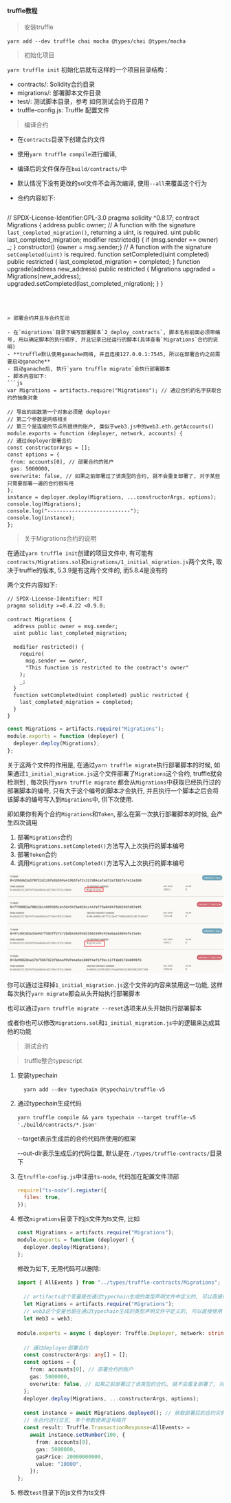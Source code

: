 #### truffle教程
> 安装truffle

   `yarn add --dev truffle chai mocha @types/chai @types/mocha`

> 初始化项目

   `yarn truffle init`
   初始化后就有这样的一个项目目录结构：
   - contracts/: Solidity合约目录
   - migrations/: 部署脚本文件目录
   - test/: 测试脚本目录，参考 如何测试合约于应用？
   - truffle-config.js: Truffle 配置文件

> 编译合约

   - 在`contracts`目录下创建合约文件
   - 使用`yarn truffle compile`进行编译,
   - 编译后的文件保存在`build/contracts/`中
   - 默认情况下没有更改的sol文件不会再次编译, 使用`--all`来覆盖这个行为

- 合约内容如下:

   ```sol
// SPDX-License-Identifier:GPL-3.0
pragma solidity ^0.8.17;
contract Migrations {
    address public owner;
    // A function with the signature `last_completed_migration()`, returning a uint, is required.
    uint public last_completed_migration;
    modifier restricted() {
        if (msg.sender == owner) _;
    }
    constructor() {owner = msg.sender;}
    // A function with the signature `setCompleted(uint)` is required.
    function setCompleted(uint completed) public restricted {
        last_completed_migration = completed;
    }
    function upgrade(address new_address) public restricted {
        Migrations upgraded = Migrations(new_address);
        upgraded.setCompleted(last_completed_migration);
    }
}
   ```



> 部署合约并且与合约互动

   - 在`migrations`目录下编写部署脚本`2_deploy_contracts`, 脚本名称前面必须带编号, 用以确定脚本的执行顺序, 并且记录已经运行的脚本(具体查看`Migrations`合约的说明)
   - **truffle默认使用ganache网络, 并且连接127.0.0.1:7545, 所以在部署合约之前需要启动ganache**
   - 启动ganache后, 执行`yarn truffle migrate`会执行部署脚本
   - 脚本内容如下:
   ```js
   var Migrations = artifacts.require("Migrations"); // 通过合约的名字获取合约的抽象对象

// 导出的函数第一个对象必须是 deployer
// 第二个参数是网络相关
// 第三个是连接的节点所提供的账户, 类似于web3.js中的web3.eth.getAccounts()
module.exports = function (deployer, network, accounts) {
  // 通过deployer部署合约
  const constructorArgs = [];
  const options = {
    from: accounts[0], // 部署合约的账户
    gas: 5000000,
    overwrite: false, // 如果之前部署过了该类型的合约, 就不会重复部署了, 对于某些只需要部署一遍的合约很有用
  };
  instance = deployer.deploy(Migrations, ...constructorArgs, options);
  console.log(Migrations);
  console.log("---------------------------");
  console.log(instance);
};
   ```



> 关于Migrations合约的说明

在通过`yarn truffle init`创建的项目文件中, 有可能有`contracts/Migrations.sol`和`migrations/1_initial_migration.js`两个文件, 取决于truffle的版本, 5.3.9是有这两个文件的, 而5.8.4是没有的

两个文件内容如下:

~~~sol
// SPDX-License-Identifier: MIT
pragma solidity >=0.4.22 <0.9.0;

contract Migrations {
  address public owner = msg.sender;
  uint public last_completed_migration;

  modifier restricted() {
    require(
      msg.sender == owner,
      "This function is restricted to the contract's owner"
    );
    _;
  }
  function setCompleted(uint completed) public restricted {
    last_completed_migration = completed;
  }
}
~~~

~~~js
const Migrations = artifacts.require("Migrations");
module.exports = function (deployer) {
  deployer.deploy(Migrations);
};
~~~



关于这两个文件的作用是, 在通过`yarn truffle migrate`执行部署脚本的时候, 如果通过`1_initial_migration.js`这个文件部署了`Migrations`这个合约, truffle就会检测到 , 每次执行`yarn truffle migrate` 都会从`Migrations`中获取已经执行过的部署脚本的编号, 只有大于这个编号的脚本才会执行, 并且执行一个脚本之后会将该脚本的编号写入到`Migrations`中, 供下次使用.

即如果你有两个合约`Migrations`和`Token`, 那么在第一次执行部署脚本的时候, 会产生四次调用

1. 部署`Migrations`合约
2. 调用`Migrations.setCompleted()`方法写入上次执行的脚本编号
3. 部署`Token`合约
4. 调用`Migrations.setCompleted()`方法写入上次执行的脚本编号

![image-20230512150329345](img/readme/image-20230512150329345.png)

你可以通过注释掉`1_initial_migration.js`这个文件的内容来禁用这一功能, 这样每次执行`yarn migrate`都会从头开始执行部署脚本

也可以通过`yarn truffle migrate --reset`选项来从头开始执行部署脚本

或者你也可以修改`Migrations.sol`和`1_initial_migration.js`中的逻辑来达成其他的功能



> 测试合约



> truffle整合typescript

1. 安装typechain

   `  yarn add --dev typechain @typechain/truffle-v5`

2. 通过typechain生成代码

   `yarn truffle compile && yarn typechain --target truffle-v5 './build/contracts/*.json'`

   --target表示生成后的合约代码所使用的框架

   --out-dir表示生成后的代码位置, 默认是在`./types/truffle-contracts/`目录下

3. 在`truffle-config.js`中注册`ts-node`, 代码加在配置文件顶部

   ```js
   require("ts-node").register({
     files: true,
   });
   ```

4. 修改`migrations`目录下的js文件为ts文件, 比如

   ```js
   const Migrations = artifacts.require("Migrations");
   module.exports = function (deployer) {
     deployer.deploy(Migrations);
   };
   ```

   修改为如下, 无用代码可以删除:

   ```ts
   import { AllEvents } from "../types/truffle-contracts/Migrations";
   
     // artifacts这个变量是在通过typechain生成的类型声明文件中定义的, 可以直接使用
     let Migrations = artifacts.require("Migrations");
     // web3这个变量也是在通过typechain生成的类型声明文件中定义的, 可以直接使用
     let Web3 = web3;
   
   module.exports = async ( deployer: Truffle.Deployer, network: string, accounts: string[] ) => {
   
     // 通过deployer部署合约
     const constructorArgs: any[] = [];
     const options = {
       from: accounts[0], // 部署合约的账户
       gas: 5000000,
       overwrite: false, // 如果之前部署过了该类型的合约, 就不会重复部署了, 对于某些只需要部署一遍的合约很有用
     };
     deployer.deploy(Migrations, ...constructorArgs, options);
   
     const instance = await Migrations.deployed(); // 获取部署后的合约实例
     // 与合约进行交互, 多个参数使用逗号隔开
     const result: Truffle.TransactionResponse<AllEvents> =
       await instance.setNumber(100, {
         from: accounts[0],
         gas: 5000000,
         gasPrice: 20000000000,
         value: "10000",
       });
   };
   ```

5. 修改`test`目录下的js文件为ts文件

   